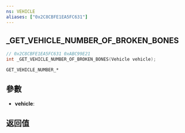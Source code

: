 ```yaml
---
ns: VEHICLE
aliases: ["0x2C8CBFE1EA5FC631"]
---
```

## _GET_VEHICLE_NUMBER_OF_BROKEN_BONES

```c
// 0x2C8CBFE1EA5FC631 0xABC99E21
int _GET_VEHICLE_NUMBER_OF_BROKEN_BONES(Vehicle vehicle);
```

```
GET_VEHICLE_NUMBER_*
```

## 參數
* **vehicle**: 

## 返回值

